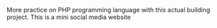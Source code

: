 More practice on PHP programming language with this actual building project. 
This is a mini social media website
